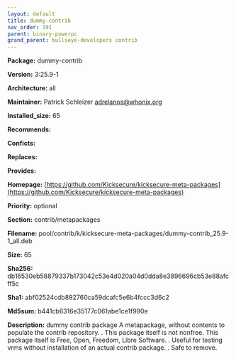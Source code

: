 ```yaml
---
layout: default
title: dummy-contrib
nav_order: 191
parent: binary-powerpc
grand_parent: bullseye-developers contrib
---
```


**Package:** dummy-contrib

**Version:** 3:25.9-1

**Architecture:**  all

**Maintainer:**  Patrick Schleizer <adrelanos@whonix.org>

**Installed_size:**  65

**Recommends:**  

**Conficts:**  

**Replaces:**  

**Provides:**  

**Homepage:**  [https://github.com/Kicksecure/kicksecure-meta-packages](https://github.com/Kicksecure/kicksecure-meta-packages)

**Priority:**  optional

**Section:** contrib/metapackages

**Filename:**  pool/contrib/k/kicksecure-meta-packages/dummy-contrib_25.9-1_all.deb

**Size:**  65

**Sha256:**  db16530eb58879337b173042c53e4d020a04d0dda8e3896696cb53e88afcff5c

**Sha1:**  abf02524cdb892760ca59dcafc5e6b4fccc3d6c2

**Md5sum:**  b441cb6316e35177c061abe1ce1f990e

**Description:** dummy contrib package
 A metapackage, without contents to populate the contrib repository.
 .
 This package itself is not nonfree.
 This package itself is Free, Open, Freedom, Libre Software.
 .
 Useful for testing vrms without installation of an actual contrib package.
 .
 Safe to remove.



